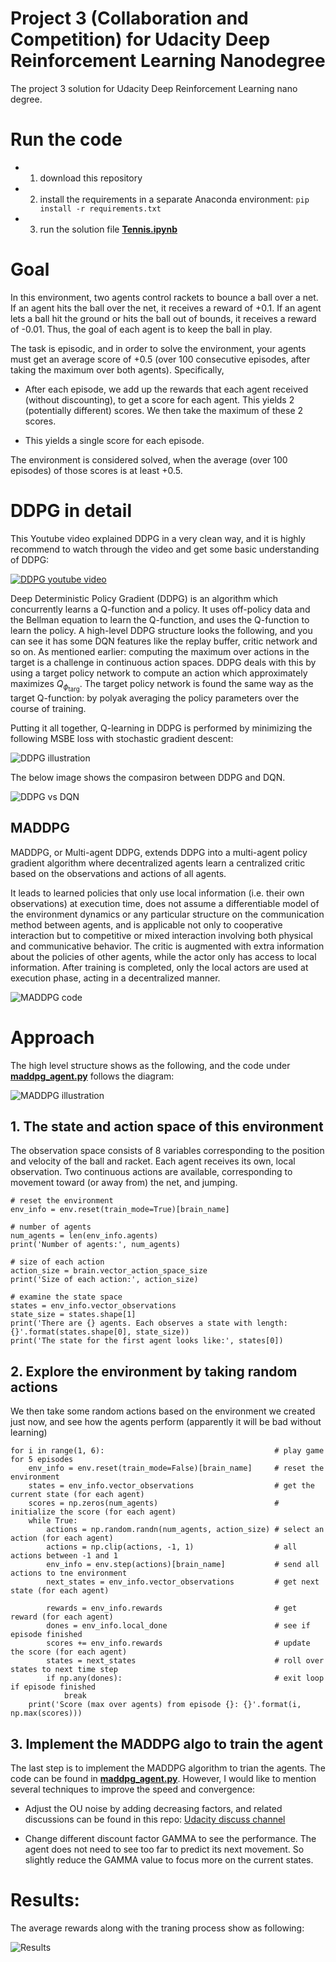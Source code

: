 # Project 3 (Collaboration and Competition) for Udacity Deep Reinforcement Learning Nanodegree

The project 3 solution for Udacity Deep Reinforcement Learning nano degree.

# Run the code

* 1. download this repository
* 2. install the requirements in a separate Anaconda environment: `pip install -r requirements.txt`
* 3. run the solution file [**Tennis.ipynb**](https://github.com/hynpu/drlnd_p3_compet/blob/main/Tennis.ipynb)

# Goal

In this environment, two agents control rackets to bounce a ball over a net. If an agent hits the ball over the net, it receives a reward of +0.1. If an agent lets a ball hit the ground or hits the ball out of bounds, it receives a reward of -0.01. Thus, the goal of each agent is to keep the ball in play.

The task is episodic, and in order to solve the environment, your agents must get an average score of +0.5 (over 100 consecutive episodes, after taking the maximum over both agents). Specifically,

* After each episode, we add up the rewards that each agent received (without discounting), to get a score for each agent. This yields 2 (potentially different) scores. We then take the maximum of these 2 scores.

* This yields a single score for each episode.

The environment is considered solved, when the average (over 100 episodes) of those scores is at least +0.5.

# DDPG in detail

This Youtube video explained DDPG in a very clean way, and it is highly recommend to watch through the video and get some basic understanding of DDPG: 

[![DDPG youtube video](https://github.com/hynpu/drlnd_p2_reacher/blob/main/images/youtube%20link.PNG)](https://www.youtube.com/watch?v=oydExwuuUCw)

Deep Deterministic Policy Gradient (DDPG) is an algorithm which concurrently learns a Q-function and a policy. It uses off-policy data and the Bellman equation to learn the Q-function, and uses the Q-function to learn the policy. A high-level DDPG structure looks the following, and you can see it has some DQN features like the replay buffer, critic network and so on. As mentioned earlier: computing the maximum over actions in the target is a challenge in continuous action spaces. DDPG deals with this by using a target policy network to compute an action which approximately maximizes $Q_{\phi_{\text{targ}}}$. The target policy network is found the same way as the target Q-function: by polyak averaging the policy parameters over the course of training.

Putting it all together, Q-learning in DDPG is performed by minimizing the following MSBE loss with stochastic gradient descent:

![DDPG illustration](https://github.com/hynpu/drlnd_p2_reacher/blob/main/images/ddpg%20eqn.png)

The below image shows the compasiron between DDPG and DQN. 

![DDPG vs DQN](https://github.com/hynpu/drlnd_p2_reacher/blob/main/images/dqn-ddpg.png)

## MADDPG

MADDPG, or Multi-agent DDPG, extends DDPG into a multi-agent policy gradient algorithm where decentralized agents learn a centralized critic based on the observations and actions of all agents. 

It leads to learned policies that only use local information (i.e. their own observations) at execution time, does not assume a differentiable model of the environment dynamics or any particular structure on the communication method between agents, and is applicable not only to cooperative interaction but to competitive or mixed interaction involving both physical and communicative behavior. The critic is augmented with extra information about the policies of other agents, while the actor only has access to local information. After training is completed, only the local actors are used at execution phase, acting in a decentralized manner.

![MADDPG code](https://github.com/hynpu/drlnd_p3_compet/blob/main/images/maddpg%20psudo%20code.png)

# Approach

The high level structure shows as the following, and the code under [**maddpg_agent.py**](https://github.com/hynpu/drlnd_p3_compet/blob/main/maddpg_agent.py) follows the diagram:

![MADDPG illustration](https://github.com/hynpu/drlnd_p3_compet/blob/main/images/Screen%20Shot%202022-06-26%20at%207.08.58%20PM.png)

## 1. The state and action space of this environment

The observation space consists of 8 variables corresponding to the position and velocity of the ball and racket. Each agent receives its own, local observation. Two continuous actions are available, corresponding to movement toward (or away from) the net, and jumping.

    # reset the environment
    env_info = env.reset(train_mode=True)[brain_name]

    # number of agents 
    num_agents = len(env_info.agents)
    print('Number of agents:', num_agents)

    # size of each action
    action_size = brain.vector_action_space_size
    print('Size of each action:', action_size)

    # examine the state space 
    states = env_info.vector_observations
    state_size = states.shape[1]
    print('There are {} agents. Each observes a state with length: {}'.format(states.shape[0], state_size))
    print('The state for the first agent looks like:', states[0])
    
## 2. Explore the environment by taking random actions

We then take some random actions based on the environment we created just now, and see how the agents perform (apparently it will be bad without learning)

    for i in range(1, 6):                                      # play game for 5 episodes
        env_info = env.reset(train_mode=False)[brain_name]     # reset the environment    
        states = env_info.vector_observations                  # get the current state (for each agent)
        scores = np.zeros(num_agents)                          # initialize the score (for each agent)
        while True:
            actions = np.random.randn(num_agents, action_size) # select an action (for each agent)
            actions = np.clip(actions, -1, 1)                  # all actions between -1 and 1
            env_info = env.step(actions)[brain_name]           # send all actions to tne environment
            next_states = env_info.vector_observations         # get next state (for each agent)

            rewards = env_info.rewards                         # get reward (for each agent)
            dones = env_info.local_done                        # see if episode finished
            scores += env_info.rewards                         # update the score (for each agent)
            states = next_states                               # roll over states to next time step
            if np.any(dones):                                  # exit loop if episode finished
                break
        print('Score (max over agents) from episode {}: {}'.format(i, np.max(scores)))

## 3. Implement the MADDPG algo to train the agent

The last step is to implement the MADDPG algorithm to trian the agents. The code can be found in [**maddpg_agent.py**](https://github.com/hynpu/drlnd_p3_compet/blob/main/maddpg_agent.py). However, I would like to mention several techniques to improve the speed and convergence:

  * Adjust the OU noise by adding decreasing factors, and related discussions can be found in this repo: [Udacity discuss channel](https://knowledge.udacity.com/questions/25366)

  * Change different discount factor GAMMA to see the performance. The agent does not need to see too far to predict its next movement. So slightly reduce the GAMMA value to focus more on the current states.



# Results:

The average rewards along with the traning process show as following:

![Results](https://github.com/hynpu/drlnd_p3_compet/blob/main/images/results.png)

